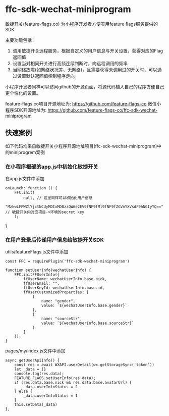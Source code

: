 # ffc-sdk-wechat-miniprogram

敏捷开关(feature-flags.co) 为小程序开发者方便实用feature flags服务提供的SDK

主要功能包括：

1. 调用敏捷开关远程服务，根据自定义的用户信息与开关设置，获得对应的Flag返回值
2. 设置当对相同开关进行高频连续判断时，向远程调用的频率
3. 当网络故障(如网络状况差、无网络)，且需要获得未调用过的开关时，可以通过设置默认返回值控制程序走向。

小程序开发者同样可以访问github的开源页面，将源代码植入自己的程序方便自己更个性化的设置。

feature-flags.co项目开源地址为: https://github.com/feature-flags-co
微信小程序SDK开源地址为: https://github.com/feature-flags-co/ffc-sdk-wechat-miniprogram

## 快速案例

如下代码均来自敏捷开关小程序开源地址项目(ffc-sdk-wechat-miniprogram)中的miniprogrem案例

### 在小程序根部的app.js中初始化敏捷开关

在app.js文件中添加

	onLaunch: function () {
		FFC.init(
			null, // 这里同样可以初始化用户信息
			"MzkwLFFWZlYjctNCUyMDIxMD8zzQW6e2EV9fNF9fMl9fNF9fZGVmYXVsdF9hNGIyYQ=="  // 敏捷开关内对应项目->环境的secret key
		);
  }

### 在用户登录后传递用户信息给敏捷开关SDK

utils/featureFlags.js文件中添加

	const FFC = requirePlugin('ffc-sdk-wechat-miniprogram')

	function setUserInfo(wechatUserInfo) {
		FFC.initFFUserInfo({
			ffUserName: wechatUserInfo.base.nick,
			ffUserEmail: "",
			ffUserKeyId: wechatUserInfo.base.id,
			ffUserCustomizedProperties: [
				{
					name: "gender",
					value: `${wechatUserInfo.base.gender}`
				},
				{
					name: "sourceStr",
					value: `${wechatUserInfo.base.sourceStr}`
				}
			]
		});
	}

pages/my/index.js文件中添加

	async getUserApiInfo() {
		const res = await WXAPI.userDetail(wx.getStorageSync('token'))
		let _data = {}
		console.log(res.data);
		FEATURE_FLAGS.setUserInfo(res.data);
		if (res.data.base.nick && res.data.base.avatarUrl) {
			_data.userInfoStatus = 2
		} else {
			_data.userInfoStatus = 1
		}
		this.setData(_data)
	},